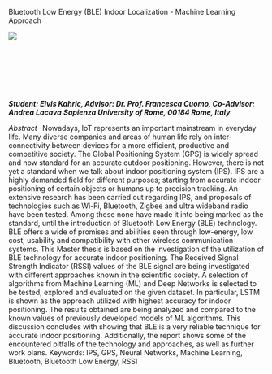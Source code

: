 Bluetooth Low Energy (BLE) Indoor Localization - Machine Learning Approach

<img align="left" src="https://www.uniroma1.it/sites/default/files/images/logo/sapienza-big.png"/>

<br><br><br><br><br><br><br>

***Student: Elvis Kahric, Advisor: Dr. Prof. Francesca Cuomo, Co-Advisor: Andrea Lacava***
***Sapienza University of Rome, 00184 Rome, Italy***

*Abstract* -Nowadays, IoT represents an important mainstream in everyday life. Many diverse
companies and areas of human life rely on inter-connectivity between devices for a
more efficient, productive and competitive society. The Global Positioning System
(GPS) is widely spread and now standard for an accurate outdoor positioning.
However, there is not yet a standard when we talk about indoor positioning system
(IPS). IPS are a highly demanded field for different purposes; starting from accurate
indoor positioning of certain objects or humans up to precision tracking.
An extensive research has been carried out regarding IPS, and proposals of
technologies such as Wi-Fi, Bluetooth, Zigbee and ultra wideband radio have been
tested. Among these none have made it into being marked as the standard, until
the introduction of Bluetooth Low Energy (BLE) technology. BLE offers a wide of
promises and abilities seen through low-energy, low cost, usability and compatibility
with other wireless communication systems. This Master thesis is based on the
investigation of the utilization of BLE technology for accurate indoor positioning.
The Received Signal Strength Indicator (RSSI) values of the BLE signal are being
investigated with different approaches known in the scientific society. A selection of
algorithms from Machine Learning (ML) and Deep Networks is selected to be tested,
explored and evaluated on the given dataset. In particular, LSTM is shown as the
approach utilized with highest accuracy for indoor positioning. The results obtained
are being analyzed and compared to the known values of previously developed
models of ML algorithms. This discussion concludes with showing that BLE is a
very reliable technique for accurate indoor positioning. Additionally, the report
shows some of the encountered pitfalls of the technology and approaches, as well as
further work plans.
Keywords: IPS, GPS, Neural Networks, Machine Learning, Bluetooth, Bluetooth
Low Energy, RSSI
